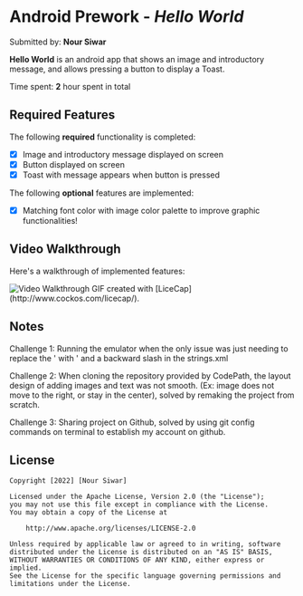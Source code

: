 # Android Prework - *Hello World*

Submitted by: **Nour Siwar**

**Hello World** is an android app that shows an image and introductory message, and allows pressing a button to display a Toast. 

Time spent: **2** hour spent in total

## Required Features

The following **required** functionality is completed:

* [X] Image and introductory message displayed on screen
* [X] Button displayed on screen
* [X] Toast with message appears when button is pressed 

The following **optional** features are implemented:

* [X] Matching font color with image color palette to improve graphic functionalities!

## Video Walkthrough

Here's a walkthrough of implemented features:

<img src='https://user-images.githubusercontent.com/100004210/179420262-dcadb594-89ea-4409-a098-c6cb6f13b9be.gif' title='Video Walkthrough' width='' alt='Video Walkthrough' />
GIF created with [LiceCap](http://www.cockos.com/licecap/).

## Notes

Challenge 1: Running the emulator when the only issue was just needing to replace the ' with ' and a backward slash in the strings.xml

Challenge 2: When cloning the repository provided by CodePath, the layout design of adding images and text was not smooth.
(Ex: image does not move to the right, or stay in the center), solved by remaking the project from scratch.

Challenge 3: Sharing project on Github, solved by using git config commands on terminal to establish my account on github.

## License

    Copyright [2022] [Nour Siwar]

    Licensed under the Apache License, Version 2.0 (the "License");
    you may not use this file except in compliance with the License.
    You may obtain a copy of the License at

        http://www.apache.org/licenses/LICENSE-2.0

    Unless required by applicable law or agreed to in writing, software
    distributed under the License is distributed on an "AS IS" BASIS,
    WITHOUT WARRANTIES OR CONDITIONS OF ANY KIND, either express or implied.
    See the License for the specific language governing permissions and
    limitations under the License.
